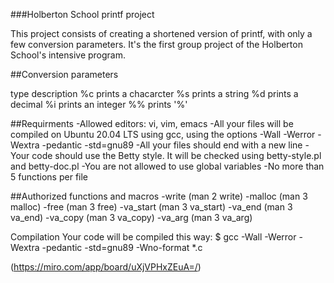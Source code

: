 ###Holberton School printf project

This project consists of creating a shortened version of printf, with only a few conversion parameters.
It's the first group project of the Holberton School's intensive program.

##Conversion parameters

type	description
%c	prints a chacarcter
%s	prints a string
%d	prints a decimal
%i	prints an integer
%%	prints '%'

##Requirments
-Allowed editors: vi, vim, emacs
-All your files will be compiled on Ubuntu 20.04 LTS using gcc, using the options -Wall -Werror -Wextra -pedantic -std=gnu89
-All your files should end with a new line
-Your code should use the Betty style. It will be checked using betty-style.pl and betty-doc.pl
-You are not allowed to use global variables
-No more than 5 functions per file

##Authorized functions and macros
-write (man 2 write)
-malloc (man 3 malloc)
-free (man 3 free)
-va_start (man 3 va_start)
-va_end (man 3 va_end)
-va_copy (man 3 va_copy)
-va_arg (man 3 va_arg)

Compilation
Your code will be compiled this way:
$ gcc -Wall -Werror -Wextra -pedantic -std=gnu89 -Wno-format *.c

(https://miro.com/app/board/uXjVPHxZEuA=/)
